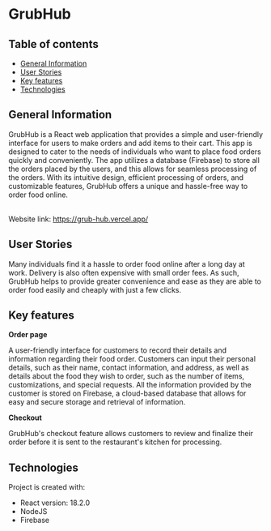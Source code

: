 # GrubHub

## Table of contents

- [General Information](#general-information)
- [User Stories](#user-stories)
- [Key features](#key-features)
- [Technologies](#technologies)

## General Information

GrubHub is a React web application that provides a simple and user-friendly interface for users to make orders and add items to their cart. This app is designed to cater to the needs of individuals who want to place food orders quickly and conveniently. The app utilizes a database (Firebase) to store all the orders placed by the users, and this allows for seamless processing of the orders. With its intuitive design, efficient processing of orders, and customizable features, GrubHub offers a unique and hassle-free way to order food online.<br/>

<br>Website link: https://grub-hub.vercel.app/</br>

## User Stories

Many individuals find it a hassle to order food online after a long day at work. Delivery is also often expensive with small order fees. As such, GrubHub helps to  provide greater convenience and ease as they are able to order food easily and cheaply with just a few clicks.

## Key features

**Order page**

A user-friendly interface for customers to record their details and information regarding their food order. Customers can input their personal details, such as their name, contact information, and address, as well as details about the food they wish to order, such as the number of items, customizations, and special requests. All the information provided by the customer is stored on Firebase, a cloud-based database that allows for easy and secure storage and retrieval of information.

**Checkout**

GrubHub's checkout feature allows customers to review and finalize their order before it is sent to the restaurant's kitchen for processing. 

## Technologies

Project is created with:

- React version: 18.2.0
- NodeJS
- Firebase
